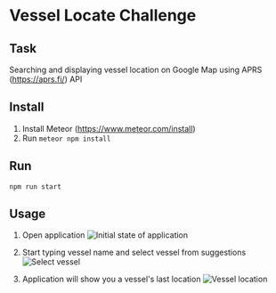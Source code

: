 # Vessel Locate Challenge

## Task

Searching and displaying vessel location on Google Map using APRS (https://aprs.fi/) API

## Install

1) Install Meteor (https://www.meteor.com/install)
2) Run `meteor npm install`

## Run

```
npm run start
```

## Usage

1) Open application
![Initial state of application](/screenshots/initial.png?raw=true "Initial state of application")

2) Start typing vessel name and select vessel from suggestions
![Select vessel](/screenshots/autocomplete.png?raw=true "Select vessel")

3) Application will show you a vessel's last location
![Vessel location](/screenshots/result.png?raw=true "Vessel location")
